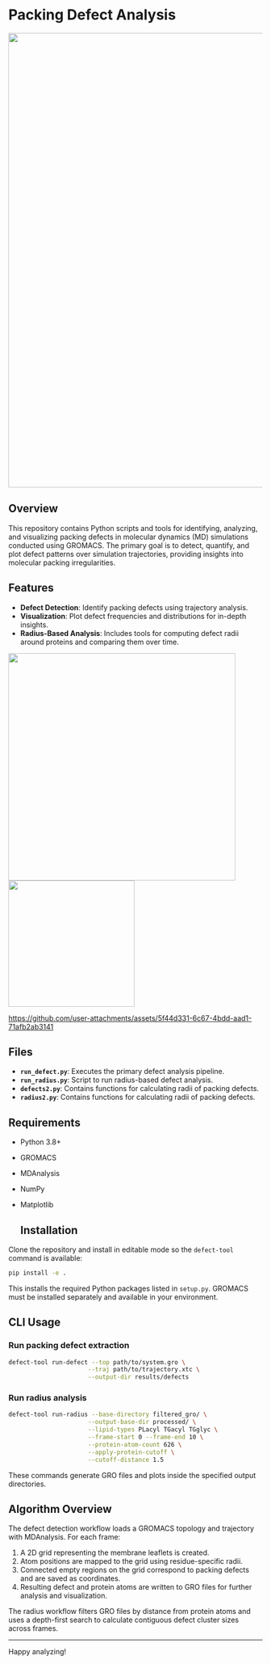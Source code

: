 # Packing Defect Analysis
<img src="https://github.com/user-attachments/assets/be3a6ba1-96b4-40f5-9e44-fb903c30f052" width="900">


## Overview

This repository contains Python scripts and tools for identifying, analyzing, and visualizing packing defects in molecular dynamics (MD) simulations conducted using GROMACS. The primary goal is to detect, quantify, and plot defect patterns over simulation trajectories, providing insights into molecular packing irregularities.

## Features

- **Defect Detection**: Identify packing defects using trajectory analysis.
- **Visualization**: Plot defect frequencies and distributions for in-depth insights.
- **Radius-Based Analysis**: Includes tools for computing defect radii around proteins and comparing them over time.
<p>
  <img src="https://github.com/user-attachments/assets/32cbe599-252c-4f6d-b1e1-a49f109eb614" width="450" />
  <img src="https://github.com/user-attachments/assets/4e6aae24-3823-4c3d-8f9a-446fe4643c6b" width="250" />
</p>


https://github.com/user-attachments/assets/5f44d331-6c67-4bdd-aad1-71afb2ab3141




## Files

- **`run_defect.py`**: Executes the primary defect analysis pipeline.
- **`run_radius.py`**: Script to run radius-based defect analysis.
- **`defects2.py`**: Contains functions for calculating radii of packing defects.
- **`radius2.py`**: Contains functions for calculating radii of packing defects.


## Requirements

- Python 3.8+
- GROMACS
- MDAnalysis
- NumPy
- Matplotlib

  ## Installation

Clone the repository and install in editable mode so the `defect-tool` command
is available:

```bash
pip install -e .
```

This installs the required Python packages listed in `setup.py`. GROMACS must
be installed separately and available in your environment.

## CLI Usage

### Run packing defect extraction

```bash
defect-tool run-defect --top path/to/system.gro \
                      --traj path/to/trajectory.xtc \
                      --output-dir results/defects
```

### Run radius analysis

```bash
defect-tool run-radius --base-directory filtered_gro/ \
                      --output-base-dir processed/ \
                      --lipid-types PLacyl TGacyl TGglyc \
                      --frame-start 0 --frame-end 10 \
                      --protein-atom-count 626 \
                      --apply-protein-cutoff \
                      --cutoff-distance 1.5
```

These commands generate GRO files and plots inside the specified output
directories.

## Algorithm Overview

The defect detection workflow loads a GROMACS topology and trajectory with
MDAnalysis. For each frame:

1. A 2D grid representing the membrane leaflets is created.
2. Atom positions are mapped to the grid using residue-specific radii.
3. Connected empty regions on the grid correspond to packing defects and are
   saved as coordinates.
4. Resulting defect and protein atoms are written to GRO files for further
   analysis and visualization.

The radius workflow filters GRO files by distance from protein atoms and uses a
depth-first search to calculate contiguous defect cluster sizes across frames.

---
Happy analyzing!

